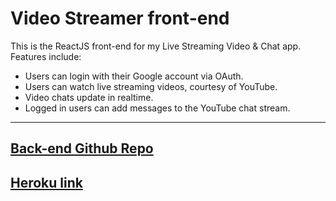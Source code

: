 # Video Streamer front-end

This is the ReactJS front-end for my Live Streaming Video & Chat app.
Features include:

* Users can login with their Google account via OAuth.
* Users can watch live streaming videos, courtesy of YouTube.
* Video chats update in realtime.
* Logged in users can add messages to the YouTube chat stream.

------
[Back-end Github Repo](https://github.com/rgilbert82/video_streamer_backend)
------
[Heroku link](https://rg-streamer.herokuapp.com/)
------
